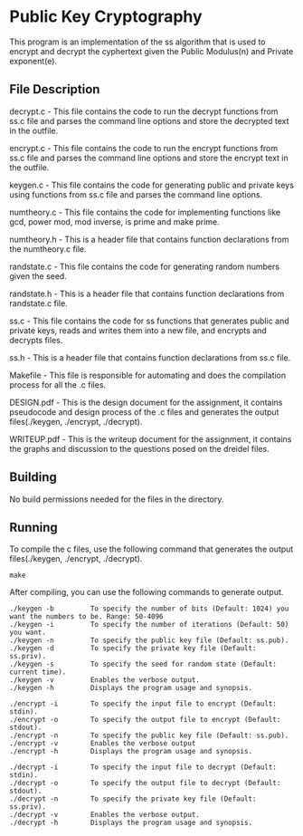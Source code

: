 # Public Key Cryptography 

This program is an implementation of the ss algorithm that is used to encrypt and decrypt the cyphertext given the Public Modulus(n) and Private exponent(e).

## File Description

decrypt.c - This file contains the code to run the decrypt functions from ss.c file and parses the command line options and store the decrypted text in the outfile.

encrypt.c - This file contains the code to run the encrypt functions from ss.c file and parses the command line options and store the encrypt text in the outfile.

keygen.c - This file contains the code for generating public and private keys using functions from ss.c file and parses the command line options.

numtheory.c - This file contains the code for implementing functions like gcd, power mod, mod inverse, is prime and make prime.

numtheory.h - This is a header file that contains function declarations from the numtheory.c file.

randstate.c - This file contains the code for generating random numbers given the seed. 

randstate.h - This is a header file that contains function declarations from randstate.c file.

ss.c - This file contains the code for ss functions that generates public and private keys, reads and writes them into a new file, and encrypts and decrypts files.

ss.h - This is a header file that contains function declarations from ss.c file.

Makefile - This file is responsible for automating and does the compilation process for all the .c files. 

DESIGN.pdf - This is the design document for the assignment, it contains pseudocode and design process of the .c files and generates the output files(./keygen, ./encrypt, ./decrypt).

WRITEUP.pdf - This is the writeup document for the assignment, it contains the graphs and discussion to the questions posed on the dreidel files.

## Building

No build permissions needed for the files in the directory.

## Running
To compile the c files, use the following command that generates the output files(./keygen, ./encrypt, ./decrypt).
```
make
```
After compiling, you can use the following commands to generate output.
```
./keygen -b 		To specify the number of bits (Default: 1024) you want the numbers to be. Range: 50-4096
./keygen -i 		To specify the number of iterations (Default: 50) you want.
./keygen -n		    To specify the public key file (Default: ss.pub).
./keygen -d		    To specify the private key file (Default: ss.priv).
./keygen -s 		To specify the seed for random state (Default: current time).
./keygen -v		    Enables the verbose output.
./keygen -h 		Displays the program usage and synopsis.

./encrypt -i 		To specify the input file to encrypt (Default: stdin).
./encrypt -o 		To specify the output file to encrypt (Default: stdout).
./encrypt -n 		To specify the public key file (Default: ss.pub).
./encrypt -v 		Enables the verbose output
./encrypt -h 		Displays the program usage and synopsis.

./decrypt -i 		To specify the input file to decrypt (Default: stdin).
./decrypt -o 		To specify the output file to decrypt (Default: stdout).
./decrypt -n 		To specify the private key file (Default: ss.priv).
./decrypt -v 		Enables the verbose output.
./decrypt -h		Displays the program usage and synopsis.
```

